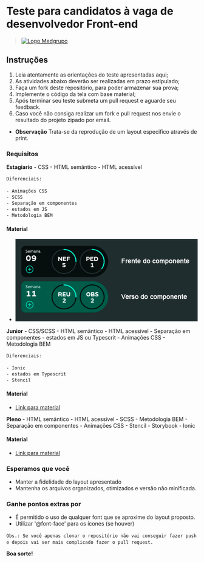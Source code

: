 # Teste para candidatos à vaga de desenvolvedor Front-end

> [![Logo Medgrupo](https://d1y36np0qkbzyh.cloudfront.net/logo-medgrupo-2.jpg)](http://www.medgrupo.com.br)

## Instruções

1. Leia atentamente as orientações do teste apresentadas aqui;
2. As atividades abaixo deverão ser realizadas em prazo estipulado;
3. Faça um fork deste repositório, para poder armazenar sua prova;
4. Implemente o código da tela com base material;
5. Após terminar seu teste submeta um pull request e aguarde seu feedback.
6. Caso você não consiga realizar um fork e pull request nos envie o resultado do projeto zipado por email.

- **Observação** Trata-se da reprodução de um layout especifico através de print.

### Requisitos

**Estagiario**
	- CSS
	- HTML semântico
	- HTML acessível
	
    Diferenciais:

	- Animações CSS
	- SCSS
	- Separação em componentes
	- estados em JS
    - Metodologia BEM

#### Material

- ![Link para material](./prova_estag.png)
	
**Junior**
	- CSS/SCSS
	- HTML semântico
	- HTML acessível
	- Separação em componentes
	- estados em JS ou Typescrit
	- Animações CSS
    - Metodologia BEM

    Diferenciais:

	- Ionic
	- estados em Typescrit
	- Stencil

#### Material

- [Link para material](prova_jr.png)


**Pleno**
	- HTML semântico
	- HTML acessível
	- SCSS
    - Metodologia BEM
	- Separação em componentes
	- Animações CSS
	- Stencil
	- Storybook
	- Ionic

#### Material

- [Link para material](prova_pleno.png)


### Esperamos que você

- Manter a fidelidade do layout apresentado
- Mantenha os arquivos organizados, otimizados e versão não minificada.

### Ganhe pontos extras por

- É permitido o uso de qualquer font que se aproxime do layout proposto.
- Utilizar '@font-face' para os ícones (se houver)

`Obs.: Se você apenas clonar o repositório não vai conseguir fazer push e depois vai ser mais complicado fazer o pull request.`

**Boa sorte!**
